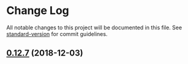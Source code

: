 # Change Log

All notable changes to this project will be documented in this file. See [standard-version](https://github.com/conventional-changelog/standard-version) for commit guidelines.

<a name="0.12.7"></a>
## [0.12.7](https://github.com/snowyu/property-manager.js/compare/v0.12.6...v0.12.7) (2018-12-03)
